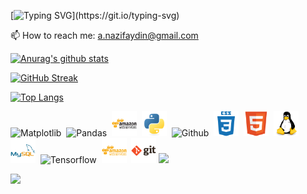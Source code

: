 

[![Typing SVG](https://readme-typing-svg.herokuapp.com/?lines=Welcome+to+my+Profile!;Hi+there+👋+I’m+@danburgundy.)](https://git.io/typing-svg)


📫 How to reach me:  a.nazifaydin@gmail.com



[![Anurag's github stats](https://github-readme-stats.vercel.app/api?username=danburgundy)](https://github.com/asdsda/github-readme-stats)

[![GitHub Streak](http://github-readme-streak-stats.herokuapp.com?user=danburgundy)](https://git.io/streak-stats)

[![Top Langs](https://github-readme-stats.vercel.app/api/top-langs/?username=danburgundy&layout=compact)](https://github.com/anuraghazra/github-readme-stats)






<div>
  <img src="https://camo.githubusercontent.com/f1e84bd5de9cd65001a48b338c30f6d28521284d949d4144d366d2bde1425c56/68747470733a2f2f7777772e6361696f646f6e616c6973696f2e636f6d2f7374617469632f626c6f672f706f7374732f63616465726e6f732f6d6174706c6f746c69622f636f7665722e706e67" title="Matplotlib" alt="Matplotlib" width="40" height="40"/>&nbsp;
  <img src="https://user-images.githubusercontent.com/94078747/171033497-9b6b251c-1a52-4ab3-894b-01bce5a69b5b.png" title="Pandas" alt="Pandas" width="40" height="40"/>&nbsp;
  <img src="https://raw.githubusercontent.com/devicons/devicon/master/icons/amazonwebservices/amazonwebservices-original-wordmark.svg" title="AWS" alt="AWS" width="40" height="40"/>&nbsp;
  <img src="https://raw.githubusercontent.com/devicons/devicon/master/icons/python/python-original.svg" title="Python" alt="Python" width="40" height="40"/>&nbsp;
  <img src="https://camo.githubusercontent.com/bbb327d6ba7708520eaafd13396fed64d73bf5df5c4cdd0ba03cf0843f7a9340/68747470733a2f2f7777772e766563746f726c6f676f2e7a6f6e652f6c6f676f732f676e755f626173682f676e755f626173682d69636f6e2e737667" title="Github" alt="Github " width="40" height="40"/>&nbsp;
  <img src="https://github.com/devicons/devicon/blob/master/icons/css3/css3-plain-wordmark.svg"  title="CSS3" alt="CSS" width="40" height="40"/>&nbsp;
  <img src="https://github.com/devicons/devicon/blob/master/icons/html5/html5-original.svg" title="HTML5" alt="HTML" width="40" height="40"/>&nbsp;
  <img src="https://raw.githubusercontent.com/devicons/devicon/master/icons/linux/linux-original.svg" title="Linux" alt="Linux" width="40" height="40"/>&nbsp;
  <img src="https://github.com/devicons/devicon/blob/master/icons/mysql/mysql-original-wordmark.svg" title="MySQL"  alt="MySQL" width="40" height="40"/>&nbsp;
  <img src="https://camo.githubusercontent.com/b861b92581ad5a7b81147073d729eda727f71985d72f3dd198e0afd792a6f9de/68747470733a2f2f7777772e766563746f726c6f676f2e7a6f6e652f6c6f676f732f74656e736f72666c6f772f74656e736f72666c6f772d69636f6e2e737667" title="Tensorflow" alt="Tensorflow" width="40" height="40"/>&nbsp;
  <img src="https://github.com/devicons/devicon/blob/master/icons/amazonwebservices/amazonwebservices-plain-wordmark.svg" title="AWS" alt="AWS" width="40" height="40"/>&nbsp;
  <img src="https://github.com/devicons/devicon/blob/master/icons/git/git-original-wordmark.svg" title="Git" **alt="Git" width="40" height="40"/>
   <id="header" align="center">
  <img src="https://media.giphy.com/media/M9gbBd9nbDrOTu1Mqx/giphy.gif" width="100"/>
</div>



![](https://komarev.com/ghpvc/?username=danburgundy&color=green)
<!---
danburgundy/danburgundy is a ✨ special ✨ repository because its `README.md` (this file) appears on your GitHub profile.
You can click the Preview link to take a look at your changes.
--->

